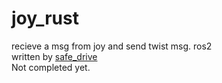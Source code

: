 # joy_rust
recieve a msg from joy and send twist msg. ros2<br>written by [safe_drive](https://github.com/tier4/safe_drive)<br>Not completed yet.
